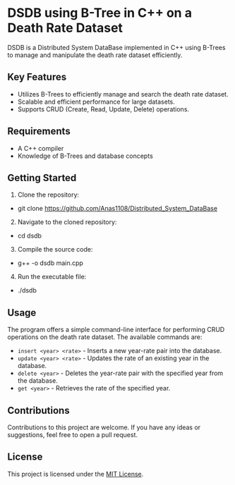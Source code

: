# DSDB using B-Tree in C++ on a Death Rate Dataset

DSDB is a Distributed System DataBase implemented in C++ using B-Trees to manage and manipulate the death rate dataset efficiently.

## Key Features
- Utilizes B-Trees to efficiently manage and search the death rate dataset.
- Scalable and efficient performance for large datasets.
- Supports CRUD (Create, Read, Update, Delete) operations.

## Requirements
- A C++ compiler
- Knowledge of B-Trees and database concepts

## Getting Started

1. Clone the repository:
- git clone https://github.com/Anas1108/Distributed_System_DataBase


2. Navigate to the cloned repository:
- cd dsdb

3. Compile the source code:
- g++ -o dsdb main.cpp

4. Run the executable file:
- ./dsdb

## Usage 

The program offers a simple command-line interface for performing CRUD operations on the death rate dataset. The available commands are:
- `insert <year> <rate>` - Inserts a new year-rate pair into the database. 
- `update <year> <rate>` - Updates the rate of an existing year in the database. 
- `delete <year>` - Deletes the year-rate pair with the specified year from the database. 
- `get <year>` - Retrieves the rate of the specified year. 

## Contributions 

Contributions to this project are welcome. If you have any ideas or suggestions, feel free to open a pull request. 

## License 

This project is licensed under the [MIT License](LICENSE).
